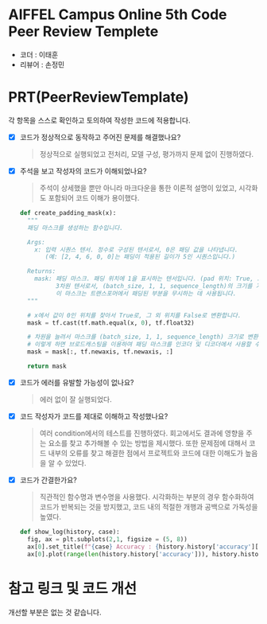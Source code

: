 # AIFFEL Campus Online 5th Code Peer Review Templete
- 코더 : 이태훈
- 리뷰어 : 손정민


# PRT(PeerReviewTemplate) 
각 항목을 스스로 확인하고 토의하여 작성한 코드에 적용합니다.

- [X] 코드가 정상적으로 동작하고 주어진 문제를 해결했나요?
  > 정상적으로 실행되었고 전처리, 모델 구성, 평가까지 문제 없이 진행하였다.
- [X] 주석을 보고 작성자의 코드가 이해되었나요?
  > 주석이 상세했을 뿐만 아니라 마크다운을 통한 이론적 설명이 있었고, 시각화도 포함되어 코드 이해가 용이했다.
  ```python
  def create_padding_mask(x):
    """
    패딩 마스크를 생성하는 함수입니다.

    Args:
      x: 입력 시퀀스 텐서. 정수로 구성된 텐서로서, 0은 패딩 값을 나타냅니다.
         (예: [2, 4, 6, 0, 0]는 패딩이 적용된 길이가 5인 시퀀스입니다.)

    Returns:
      mask: 패딩 마스크. 패딩 위치에 1을 표시하는 텐서입니다. (pad 위치: True, 그 외: False)
            3차원 텐서로서, (batch_size, 1, 1, sequence_length)의 크기를 가집니다.
            이 마스크는 트랜스포머에서 패딩된 부분을 무시하는 데 사용됩니다.
    """

    # x에서 값이 0인 위치를 찾아서 True로, 그 외 위치를 False로 변환합니다.
    mask = tf.cast(tf.math.equal(x, 0), tf.float32)

    # 차원을 늘려서 마스크를 (batch_size, 1, 1, sequence_length) 크기로 변환합니다.
    # 이렇게 하면 브로드캐스팅을 이용하여 패딩 마스크를 인코더 및 디코더에서 사용할 수 있게 됩니다.
    mask = mask[:, tf.newaxis, tf.newaxis, :]

    return mask
  ```
- [X] 코드가 에러를 유발할 가능성이 없나요?
  > 에러 없이 잘 실행되었다.
- [X] 코드 작성자가 코드를 제대로 이해하고 작성했나요?
  > 여러 condition에서의 테스트를 진행하였다. 회고에서도 결과에 영향을 주는 요소를 찾고 추가해볼 수 있는 방법을 제시했다. 또한 문제점에 대해서 코드 내부의 오류를 찾고 해결한 점에서 프로젝트와 코드에 대한 이해도가 높음을 알 수 있었다.
- [X] 코드가 간결한가요?
  > 직관적인 함수명과 변수명을 사용했다. 시각화하는 부분의 경우 함수화하여 코드가 반복되는 것을 방지했고, 코드 내의 적절한 개행과 공백으로 가독성을 높였다.
  ```python
  def show_log(history, case):
    fig, ax = plt.subplots(2,1, figsize = (5, 8))
    ax[0].set_title(f"{case} Accuracy : {history.history['accuracy'][-1]}")
    ax[0].plot(range(len(history.history['accuracy'])), history.history['accuracy'], 'orange', label = 'accuracy')...
  ```

# 참고 링크 및 코드 개선
개선할 부분은 없는 것 같습니다.